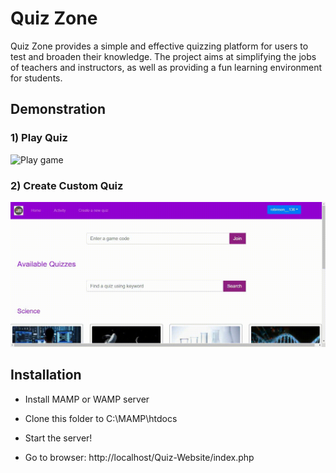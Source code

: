 # Quiz Zone

Quiz Zone provides a simple and effective quizzing platform for users to test and broaden their knowledge. The project aims at simplifying the jobs of teachers and instructors, as well as providing a fun learning environment for students.

## Demonstration

### 1) Play Quiz
<img src="./Images/Play Game.gif" alt="Play game"/>

<br />

### 2) Create Custom Quiz
<img src="./Images/Create game.gif" alt="Create game"/>

<br />

## Installation

- Install MAMP or WAMP server

- Clone this folder to C:\MAMP\htdocs

- Start the server!

- Go to browser: http://localhost/Quiz-Website/index.php
